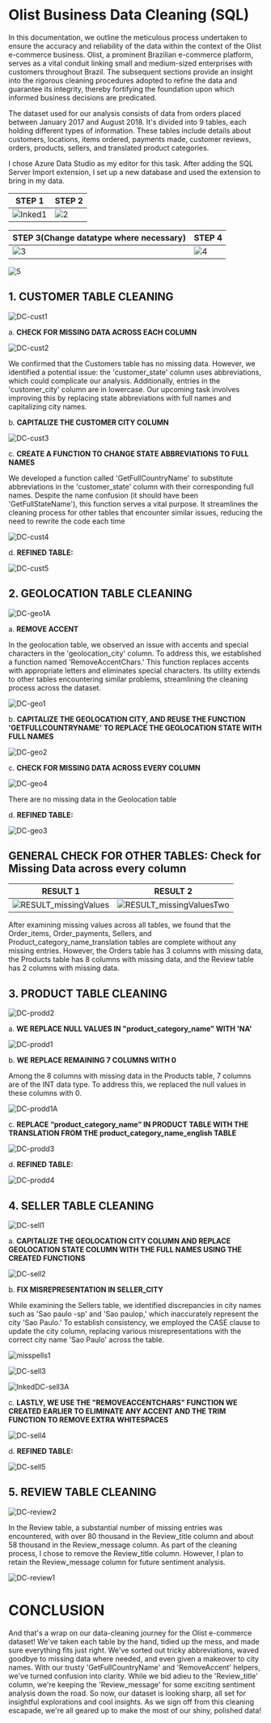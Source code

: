 # Olist Business Data Cleaning (SQL)

In this documentation, we outline the meticulous process undertaken to ensure the accuracy and reliability of the data within the context of the Olist e-commerce business. Olist, a prominent Brazilian e-commerce platform, serves as a vital conduit linking small and medium-sized enterprises with customers throughout Brazil. The subsequent sections provide an insight into the rigorous cleaning procedures adopted to refine the data and guarantee its integrity, thereby fortifying the foundation upon which informed business decisions are predicated.

The dataset used for our analysis consists of data from orders placed between January 2017 and August 2018. It's divided into 9 tables, each holding different types of information. These tables include details about customers, locations, items ordered, payments made, customer reviews, orders, products, sellers, and translated product categories.

I chose Azure Data Studio as my editor for this task. After adding the SQL Server Import extension, I set up a new database and used the extension to bring in my data.

STEP 1                                                                                                       |  STEP 2  
-------------------------------------------------------------------------------------------------------------|------------------------- 
![Inked1](https://github.com/Emem-Data/Olist_Business/assets/103915142/a47e019f-396f-46ed-9ae3-a85da72550d6) | ![2](https://github.com/Emem-Data/Olist_Business/assets/103915142/25008660-208c-4589-8146-32429e5b8b59)


STEP 3(Change datatype where necessary)                                                                 |  STEP 4
--------------------------------------------------------------------------------------------------------|----------------------------- 
![3](https://github.com/Emem-Data/Olist_Business/assets/103915142/78282060-2b21-4fda-b9ef-6fe7d4b51f2a) | ![4](https://github.com/Emem-Data/Olist_Business/assets/103915142/617a85bc-4a99-45f9-b631-975f52a66b91)

![5](https://github.com/Emem-Data/Olist_Business/assets/103915142/234def28-39a0-4cf5-a345-43894632c733)


## 1. CUSTOMER TABLE CLEANING

![DC-cust1](https://github.com/Emem-Data/Olist_Business/assets/103915142/826a1d30-9393-4651-8054-becea0ae83ab)
   
a. **CHECK FOR MISSING DATA ACROSS EACH COLUMN**

![DC-cust2](https://github.com/Emem-Data/Olist_Business/assets/103915142/37943d4f-b0fc-449f-adf8-f4779ce61af8)

We confirmed that the Customers table has no missing data. However, we identified a potential issue: the 'customer_state' column uses abbreviations, which could complicate our analysis. Additionally, entries in the 'customer_city' column are in lowercase. Our upcoming task involves improving this by replacing state abbreviations with full names and capitalizing city names.

b. **CAPITALIZE THE CUSTOMER CITY COLUMN**

![DC-cust3](https://github.com/Emem-Data/Olist_Business/assets/103915142/ac532688-2327-427e-b270-2ba6f9ad10df)

c. **CREATE A FUNCTION TO CHANGE STATE ABBREVIATIONS TO FULL NAMES**

We developed a function called 'GetFullCountryName' to substitute abbreviations in the 'customer_state' column with their corresponding full names. Despite the name confusion (it should have been 'GetFullStateName'), this function serves a vital purpose. It streamlines the cleaning process for other tables that encounter similar issues, reducing the need to rewrite the code each time

![DC-cust4](https://github.com/Emem-Data/Olist_Business/assets/103915142/a8bef347-e8ac-4543-9247-3db657fc391a)

d. **REFINED TABLE:**

![DC-cust5](https://github.com/Emem-Data/Olist_Business/assets/103915142/cc981a41-5d51-48e1-85e2-414e4d2fb963)

## 2. GEOLOCATION TABLE CLEANING

![DC-geo1A](https://github.com/Emem-Data/Olist_Business/assets/103915142/c541ca2f-c331-4c92-a595-49d8d88dc5e6)

a. **REMOVE ACCENT**

In the geolocation table, we observed an issue with accents and special characters in the 'geolocation_city' column. To address this, we established a function named 'RemoveAccentChars.' This function replaces accents with appropriate letters and eliminates special characters. Its utility extends to other tables encountering similar problems, streamlining the cleaning process across the dataset.

![DC-geo1](https://github.com/Emem-Data/Olist_Business/assets/103915142/f2338983-0bb9-4d41-bbc1-e376425df3c5)

b. **CAPITALIZE THE GEOLOCATION CITY, AND REUSE THE FUNCTION 'GETFULLCOUNTRYNAME' TO REPLACE THE GEOLOCATION STATE WITH FULL NAMES**

![DC-geo2](https://github.com/Emem-Data/Olist_Business/assets/103915142/d6243c40-7238-4263-8eeb-05b965abf3b3)

c. **CHECK FOR MISSING DATA ACROSS EVERY COLUMN**

![DC-geo4](https://github.com/Emem-Data/Olist_Business/assets/103915142/18fca759-be7f-4126-bfea-6078b7ed467e)

There are no missing data in the Geolocation table

d. **REFINED TABLE:**

![DC-geo3](https://github.com/Emem-Data/Olist_Business/assets/103915142/7734b477-6bcf-4937-8a61-0bd6199653ad)


## GENERAL CHECK FOR OTHER TABLES: Check for Missing Data across every column


RESULT 1                                                                                                     | RESULT 2
-------------------------------------------------------------------------------------------------------------|------------------------- 
![RESULT_missingValues](https://github.com/Emem-Data/Olist_Business/assets/103915142/915613e5-59ea-44c1-bb6c-2fa483e3c02c) | ![RESULT_missingValuesTwo](https://github.com/Emem-Data/Olist_Business/assets/103915142/b14147f1-fc9a-40f1-a09c-aa3454a0e62d)


After examining missing values across all tables, we found that the Order_items, Order_payments, Sellers, and Product_category_name_translation tables are complete without any missing entries.
However, the Orders table has 3 columns with missing data, the Products table has 8 columns with missing data, and the Review table has 2 columns with missing data.


## 3. PRODUCT TABLE CLEANING

![DC-prodd2](https://github.com/Emem-Data/Olist_Business/assets/103915142/bfbf773c-337e-437b-bd54-c0058ce5816f)

a. **WE REPLACE NULL VALUES IN "product_category_name" WITH 'NA'**

![DC-prodd1](https://github.com/Emem-Data/Olist_Business/assets/103915142/801aa263-25f1-4e1c-a49a-3c34a76fb736)

b. **WE REPLACE REMAINING 7 COLUMNS WITH 0**

Among the 8 columns with missing data in the Products table, 7 columns are of the INT data type. To address this, we replaced the null values in these columns with 0.

![DC-prodd1A](https://github.com/Emem-Data/Olist_Business/assets/103915142/ce6eed21-b061-4d07-b3ff-fb13ee91c0b2)

c. **REPLACE “product_category_name” IN PRODUCT TABLE WITH THE TRANSLATION FROM THE product_category_name_english TABLE**

![DC-prodd3](https://github.com/Emem-Data/Olist_Business/assets/103915142/25f3e801-2642-4627-8b3a-b8eec735ae57)

d. **REFINED TABLE:**

![DC-prodd4](https://github.com/Emem-Data/Olist_Business/assets/103915142/7088aa10-7464-40e0-be0c-f7a6a11e8cd5)

## 4. SELLER TABLE CLEANING

![DC-sell1](https://github.com/Emem-Data/Olist_Business/assets/103915142/07d09135-ccd1-4fb8-accb-88b06ceeb6e8)

a. **CAPITALIZE THE GEOLOCATION CITY COLUMN AND REPLACE GEOLOCATION STATE COLUMN WITH THE FULL NAMES USING THE CREATED FUNCTIONS**

![DC-sell2](https://github.com/Emem-Data/Olist_Business/assets/103915142/dd4e56a5-1bba-45c8-8e50-5401bbb4a44d)

b. **FIX MISREPRESENTATION IN SELLER_CITY**

While examining the Sellers table, we identified discrepancies in city names such as 'Sao paulo -sp' and 'Sao paulop,' which inaccurately represent the city 'Sao Paulo.' To establish consistency, we employed the CASE clause to update the city column, replacing various misrepresentations with the correct city name 'Sao Paulo' across the table.

![misspells1](https://github.com/Emem-Data/Olist_Business/assets/103915142/125a3632-af79-4593-85ac-196099d4f2d0)


![DC-sell3](https://github.com/Emem-Data/Olist_Business/assets/103915142/1b62c399-c3c7-4e94-9977-19e4bec0438d)

![InkedDC-sell3A](https://github.com/Emem-Data/Olist_Business/assets/103915142/29a9abdf-5866-4cb5-92e0-08a5509cf139)

c. **LASTLY, WE USE THE "REMOVEACCENTCHARS" FUNCTION WE CREATED EARLIER TO ELIMINATE ANY ACCENT AND THE TRIM FUNCTION TO REMOVE EXTRA WHITESPACES**

![DC-sell4](https://github.com/Emem-Data/Olist_Business/assets/103915142/7a2754b8-13dd-4ce9-83bc-678753d1ddac)

d. **REFINED TABLE:**

![DC-sell5](https://github.com/Emem-Data/Olist_Business/assets/103915142/f5ff4520-f360-4205-b32d-7eddc909b84e)

## 5. REVIEW TABLE CLEANING

![DC-review2](https://github.com/Emem-Data/Olist_Business/assets/103915142/66b87dbf-91a1-43f0-8d8c-9ffa37c1f2af)

In the Review table, a substantial number of missing entries was encountered, with over 80 thousand in the Review_title column and about 58 thousand in the Review_message column. As part of the cleaning process, I chose to remove the Review_title column. However, I plan to retain the Review_message column for future sentiment analysis.

![DC-review1](https://github.com/Emem-Data/Olist_Business/assets/103915142/f617e273-2af7-4f83-af6e-b04764d31376)


# CONCLUSION
And that's a wrap on our data-cleaning journey for the Olist e-commerce dataset! We've taken each table by the hand, tidied up the mess, and made sure everything fits just right. We've sorted out tricky abbreviations, waved goodbye to missing data where needed, and even given a makeover to city names. With our trusty 'GetFullCountryName' and 'RemoveAccent' helpers, we've turned confusion into clarity. While we bid adieu to the 'Review_title' column, we're keeping the 'Review_message' for some exciting sentiment analysis down the road. So now, our dataset is looking sharp, all set for insightful explorations and cool insights. As we sign off from this cleaning escapade, we're all geared up to make the most of our shiny, polished data!
